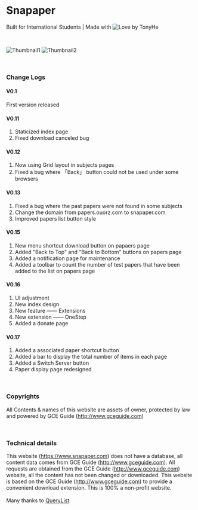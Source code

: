# Snapaper
Built for International Students | Made with ![Love](https://static.ouorz.com/heart_16px_501363_easyicon.net.png) by TonyHe

<br/>

![Thumbnail1](https://i.loli.net/2019/02/17/5c693e385b0c0.png)
![Thumbnail2](https://i.loli.net/2019/02/17/5c693f373b1ba.png)

<br/>

### Change Logs
#### V0.1
First version released 

#### V0.11
1. Staticized index page
2. Fixed download canceled bug 

#### V0.12
1. Now using Grid layout in subjects pages
2. Fixed a bug where 「Back」 button could not be used under some browsers 

#### V0.13
1. Fixed a bug where the past papers were not found in some subjects
2. Change the domain from papers.ouorz.com to snapaper.com
3. Improved papers list button style 

#### V0.15
1. New menu shortcut download button on papaers page
2. Added "Back to Top" and "Back to Bottom" buttons on papers page
3. Added a notification page for maintenance
4. Added a toolbar to count the number of test papers that have been added to the list on papers page 

#### V0.16
1. UI adjustment
2. New index design
3. New feature —— Extensions
4. New extension —— OneStep
5. Added a donate page 

#### V0.17
1. Added a associated paper shortcut button
2. Added a bar to display the total number of items in each page
3. Added a Switch Server button
4. Paper display page redesigned 

<br/>

### Copyrights
All Contents & names of this website are assets of owner, protected by law and powered by GCE Guide (http://www.gceguide.com)

<br/>

### Technical details
This website (https://www.snapaper.com) does not have a database, all content data comes from GCE Guide (http://www.gceguide.com). All requests are obtained from the GCE Guide (http://www.gceguide.com) website, all the content has not been changed or downloaded. This website is based on the GCE Guide (http://www.gceguide.com) to provide a convenient download extension. This is 100% a non-profit website.
<br/><br/>
Many thanks to [QueryList](https://querylist.cc)
